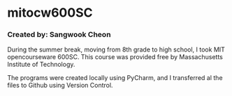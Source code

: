 # mitocw600SC
### Created by: Sangwook Cheon

During the summer break, moving from 8th 
grade to high school, I took MIT opencourseware 600SC. 
This course was provided free by Massachusetts Institute of 
Technology. 

The programs were created locally using PyCharm, 
and I transferred al the files to Github using Version Control.
